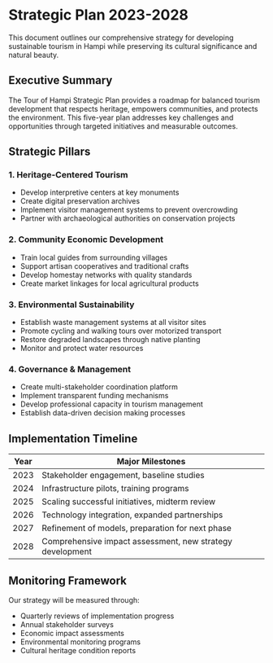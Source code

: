 
# Strategic Plan 2023-2028

This document outlines our comprehensive strategy for developing sustainable tourism in Hampi while preserving its cultural significance and natural beauty.

## Executive Summary

The Tour of Hampi Strategic Plan provides a roadmap for balanced tourism development that respects heritage, empowers communities, and protects the environment. This five-year plan addresses key challenges and opportunities through targeted initiatives and measurable outcomes.

## Strategic Pillars

### 1. Heritage-Centered Tourism

* Develop interpretive centers at key monuments
* Create digital preservation archives
* Implement visitor management systems to prevent overcrowding
* Partner with archaeological authorities on conservation projects

### 2. Community Economic Development

* Train local guides from surrounding villages
* Support artisan cooperatives and traditional crafts
* Develop homestay networks with quality standards
* Create market linkages for local agricultural products

### 3. Environmental Sustainability

* Establish waste management systems at all visitor sites
* Promote cycling and walking tours over motorized transport
* Restore degraded landscapes through native planting
* Monitor and protect water resources

### 4. Governance & Management

* Create multi-stakeholder coordination platform
* Implement transparent funding mechanisms
* Develop professional capacity in tourism management
* Establish data-driven decision making processes

## Implementation Timeline

| Year | Major Milestones |
|------|------------------|
| 2023 | Stakeholder engagement, baseline studies |
| 2024 | Infrastructure pilots, training programs |
| 2025 | Scaling successful initiatives, midterm review |
| 2026 | Technology integration, expanded partnerships |
| 2027 | Refinement of models, preparation for next phase |
| 2028 | Comprehensive impact assessment, new strategy development |

## Monitoring Framework

Our strategy will be measured through:

* Quarterly reviews of implementation progress
* Annual stakeholder surveys
* Economic impact assessments
* Environmental monitoring programs
* Cultural heritage condition reports
